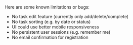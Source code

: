 Here are some known limitations or bugs:

- No task edit feature (currently only add/delete/complete)
- No task sorting (e.g. by date or status)
- UI could use better mobile responsiveness
- No persistent user sessions (e.g. remember me)
- No email confirmation for registration
